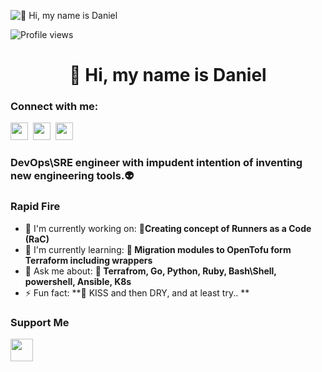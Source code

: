 ![👋 Hi, my name is Daniel](https://static.wixstatic.com/media/53fad0_ce0704caa0174d6aa9b2b8101a62fa77~mv2.gif)

![Profile views](https://komarev.com/ghpvc/?username=Morshimus&label=Profile%20views&color=0e75b6&style=flat)

<div id="toc">
  <ul align="center" style="list-style: none">
    <summary>
      <h1>
        👋 Hi, my name is Daniel
      </h1>
    </summary>
  </ul>
</div>

**<h3 align="left">Connect with me:</h3>** 
<p align="left"><a href="https://github.com/Morshimus" target="_blank"><img src="https://img.shields.io/badge/GitHub-100000?style=for-the-badge&logo=github&logoColor=white" height="28" style="margin-right: 4px"></a> <a href="https://twitter.com/DalavDee" target="_blank"><img src="https://img.shields.io/badge/Twitter-000000?style=for-the-badge&logo=X&logoColor=white" height="28" style="margin-right: 4px"></a> <a href="https://www.linkedin.com/in/daniel-dalavurak-9857b2105" target="_blank"><img src="https://img.shields.io/badge/LinkedIn-0077B5?style=for-the-badge&logo=linkedin&logoColor=white" height="28" style="margin-right: 4px"></a></p>

 **<h3 align="left">DevOps\SRE engineer with impudent intention of inventing new engineering tools.👽</h3>**

**<h3 align="left">Rapid Fire</h3>**

- 💼 I'm currently working on: **👴Creating concept of Runners as a Code (RaC)**
- 🌱 I'm currently learning: **🧔 Migration modules to OpenTofu form Terraform including wrappers**
- 💬 Ask me about: **👾 Terrafrom, Go, Python, Ruby, Bash\Shell, powershell, Ansible, K8s**
- ⚡ Fun fact: **🎢 KISS and then DRY, and at least try.. **

 **<h3 align="left">Support Me</h3>**

<p align="left"><a href="https://buymeacoffee.com/morsh" target="_blank"><img src="https://img.shields.io/badge/Buy%20Me%20a%20Coffee-fde047?style=for-the-badge&logo=buy-me-a-coffee&logoColor=white" height="36" style="margin-right: 4px"></a></p>
